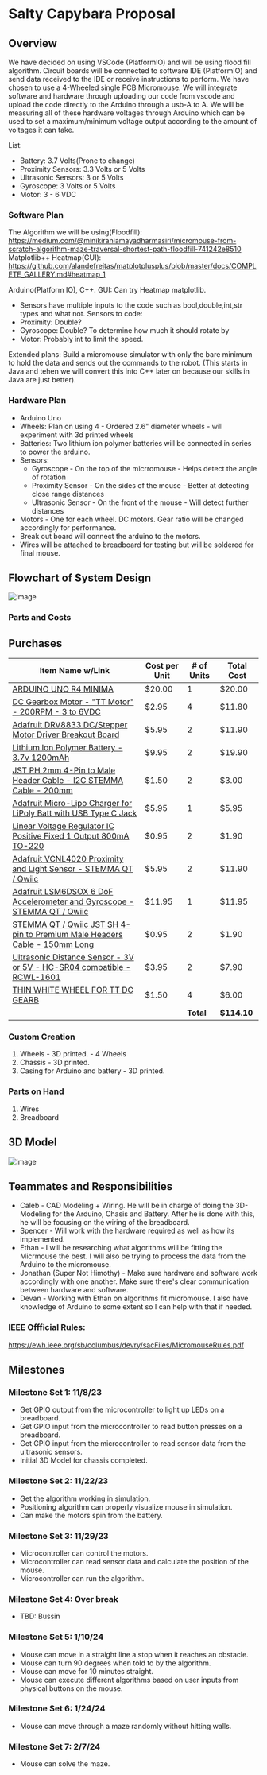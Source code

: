 # Salty Capybara Proposal

## Overview

We have decided on using VSCode (PlatformIO) and will be using flood fill algorithm. Circuit boards will be connected to software IDE (PlatformIO) and send data received to the IDE or receive instructions to perform. We have chosen to use a 4-Wheeled single PCB Micromouse. We will integrate software and hardware through uploading our code from vscode and upload the code directly to the Arduino through a usb-A to A. We will be measuring all of these hardware voltages through Arduino which can be used to set a maximum/minimum voltage output according to the amount of voltages it can take. 

List: 
- Battery: 3.7 Volts(Prone to change)
- Proximity Sensors: 3.3 Volts or 5 Volts 
- Ultrasonic Sensors: 3 or 5 Volts
- Gyroscope: 3 Volts or 5 Volts
- Motor: 3 - 6 VDC
### Software Plan

The Algorithm we will be using(Floodfill): https://medium.com/@minikiraniamayadharmasiri/micromouse-from-scratch-algorithm-maze-traversal-shortest-path-floodfill-741242e8510
Matplotlib++ Heatmap(GUI): https://github.com/alandefreitas/matplotplusplus/blob/master/docs/COMPLETE_GALLERY.md#heatmap_1

Arduino(Platform IO), C++. GUI: Can try Heatmap matplotlib. 
- Sensors have multiple inputs to the code such as bool,double,int,str types and what not.
Sensors to code: 
- Proximity: Double?
- Gyroscope: Double? To determine how much it should rotate by
- Motor: Probably int to limit the speed.

Extended plans: Build a micromouse simulator with only the bare minimum to hold the data and sends out the commands to the robot. (This starts in Java and tehen we will convert this into C++ later on because our skills in Java are just better).

### Hardware Plan

- Arduino Uno
- Wheels: Plan on using 4 - Ordered 2.6" diameter wheels - will experiment with 3d printed wheels
- Batteries: Two lithium ion polymer batteries will be connected in series to power the arduino.
- Sensors:
    - Gyroscope - On the top of the micrromouse - Helps detect the angle of rotation
    - Proximity Sensor - On the sides of the mouse - Better at detecting close range distances
    - Ultrasonic Sensor - On the front of the mouse - Will detect further distances
 - Motors - One for each wheel. DC motors. Gear ratio will be changed accordingly for performance.
 - Break out board will connect the arduino to the motors.
 - Wires will be attached to breadboard for testing but will be soldered for final mouse.

## Flowchart of System Design
 
![image](https://github.com/UBIEEE/Salty_Capybara_Proposal_Example/assets/145487784/5baa5811-c822-4a0a-adbb-7a4d6d4d6400)


### Parts and Costs

## Purchases

| Item Name w/Link | Cost per Unit | # of Units | Total Cost |
| ---- | ---------------- | ---- | ---------------- |
| [ARDUINO UNO R4 MINIMA](https://www.digikey.com/en/products/detail/arduino/ABX00080/20371542) | $20.00 | 1 | $20.00 |
| [DC Gearbox Motor - "TT Motor" - 200RPM - 3 to 6VDC](https://www.digikey.com/en/products/detail/adafruit-industries-llc/3777/8687221) | $2.95 | 4 | $11.80 |
| [Adafruit DRV8833 DC/Stepper Motor Driver Breakout Board](https://www.adafruit.com/product/3297) | $5.95 | 2 | $11.90 |
| [Lithium Ion Polymer Battery - 3.7v 1200mAh](https://www.adafruit.com/product/258?gad_source=1&gclid=Cj0KCQjwy4KqBhD0ARIsAEbCt6jXzDKFZ9s2u1SWslHxj_pmHKfOvDnqfYjc1EqkqUuEZbM6-pj9eD4aAlzkEALw_wcB) | $9.95 | 2 | $19.90 |
| [JST PH 2mm 4-Pin to Male Header Cable - I2C STEMMA Cable - 200mm](https://www.adafruit.com/product/3955) | $1.50 | 2 | $3.00 |
| [Adafruit Micro-Lipo Charger for LiPoly Batt with USB Type C Jack](https://www.adafruit.com/product/4410) | $5.95 | 1 | $5.95 |
| [Linear Voltage Regulator IC Positive Fixed 1 Output 800mA TO-220](https://www.digikey.com/en/products/detail/stmicroelectronics/LD1117V33/586012?utm_adgroup=&utm_source=google&utm_medium=cpc&utm_campaign=PMax%20Shopping_Product_Medium%20ROAS%20Categories&utm_term=&utm_content=&utm_id=go_cmp-20223376311_adg-_ad-__dev-c_ext-_prd-586012_sig-Cj0KCQjwy4KqBhD0ARIsAEbCt6ibgO35ZWxodiH8e7t-dVcD3Mk_iP7YyMoJ_GBVjmCk-Ivfm1AZD1EaAr--EALw_wcB&gad_source=1&gclid=Cj0KCQjwy4KqBhD0ARIsAEbCt6ibgO35ZWxodiH8e7t-dVcD3Mk_iP7YyMoJ_GBVjmCk-Ivfm1AZD1EaAr--EALw_wcB) | $0.95 | 2 | $1.90 |
| [Adafruit VCNL4020 Proximity and Light Sensor - STEMMA QT / Qwiic](https://www.adafruit.com/product/5810) | $5.95 | 2 | $11.90 |
| [Adafruit LSM6DSOX 6 DoF Accelerometer and Gyroscope - STEMMA QT / Qwiic](https://www.adafruit.com/product/4438) | $11.95 | 1 | $11.95|
| [STEMMA QT / Qwiic JST SH 4-pin to Premium Male Headers Cable - 150mm Long](https://www.adafruit.com/product/4209) | $0.95 | 2 | $1.90 |
| [Ultrasonic Distance Sensor - 3V or 5V - HC-SR04 compatible - RCWL-1601](https://www.adafruit.com/product/4007) | $3.95 | 2 | $7.90 |
| [THIN WHITE WHEEL FOR TT DC GEARB](https://www.digikey.com/short/85b98tj9) | $1.50 | 4 | $6.00 |
| | | **Total** | **$114.10** |
    
### Custom Creation

1. Wheels - 3D printed. - 4 Wheels 
3. Chassis - 3D printed.
4. Casing for Arduino and battery - 3D printed.

### Parts on Hand

1. Wires
2. Breadboard

## 3D Model

![image](https://github.com/UBIEEE/Salty_Capybara_Proposal_Example/assets/145487784/f2ae0a72-aa0b-45d2-b1e0-8cc6366dc2cb)


## Teammates and Responsibilities

- Caleb - CAD Modeling + Wiring. He will be in charge of doing the 3D-Modeling for the Arduino, Chasis and Battery. After he is done with this, he will be focusing on the wiring of the breadboard.  
- Spencer - Will work with the hardware required as well as how its implemented.
- Ethan - I will be researching what algorithms will be fitting the Micrmouse the best. I will also be trying to process the data from the Arduino to the micromouse.
- Jonathan (Super Not Himothy) - Make sure hardware and software work accordingly with one another. Make sure there's clear communication between hardware and software.
- Devan - Working with Ethan on algorithms fit micromouse. I also have knowledge of Arduino to some extent so I can help with that if needed.

### IEEE Offficial Rules: 
https://ewh.ieee.org/sb/columbus/devry/sacFiles/MicromouseRules.pdf

## Milestones

### Milestone Set 1: 11/8/23

* Get GPIO output from the microcontroller to light up LEDs on a breadboard. 
* Get GPIO input from the microcontroller to read button presses on a breadboard.
* Get GPIO input from the microcontroller to read sensor data from the ultrasonic sensors.
* Initial 3D Model for chassis completed.

### Milestone Set 2: 11/22/23
* Get the algorithm working in simulation. 
* Positioning algorithm can properly visualize mouse in simulation.
* Can make the motors spin from the battery.

### Milestone Set 3: 11/29/23
* Microcontroller can control the motors. 
* Microcontroller can read sensor data and calculate the position of the mouse.
* Microcontroller can run the algorithm.

### Milestone Set 4: Over break
* TBD: Bussin

### Milestone Set 5: 1/10/24
* Mouse can move in a straight line a stop when it reaches an obstacle.
* Mouse can turn 90 degrees when told to by the algorithm.
* Mouse can move for 10 minutes straight. 
* Mouse can execute different algorithms based on user inputs from physical buttons on the mouse. 

### Milestone Set 6: 1/24/24
* Mouse can move through a maze randomly without hitting walls.

### Milestone Set 7: 2/7/24
* Mouse can solve the maze. 



